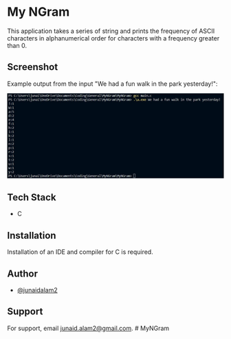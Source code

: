 # My NGram
This application takes a series of string and prints the frequency of ASCII characters in alphanumerical order for characters with a frequency greater than 0.


## Screenshot
Example output from the input "We had a fun walk in the park yesterday!":

![Screenshot](https://github.com/junaidalam2/MyNGram/blob/main/screenshot.jpg?raw=true)


## Tech Stack
- C


## Installation
Installation of an IDE and compiler for C is required. 

## Author
- [@junaidalam2](https://github.com/junaidalam2)


## Support
For support, email junaid.alam2@gmail.com.
#   M y N G r a m 
 
 